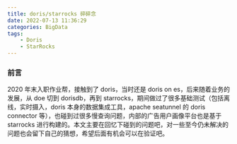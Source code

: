 ```yaml
---
title: doris/starrocks 碎碎念
date: 2022-07-13 11:36:29
categories: BigData
tags: 
	- Doris
  	- StarRocks 
---
```


### 前言
2020 年末入职作业帮，接触到了 doris，当时还是 doris on es，后来随着业务的发展，从 doe 切到 dorisdb，再到 starrocks，期间做过了很多基础测试（包括离线，实时摄入，doris 本身的数据集成工具，apache seatunnel 的 doris connector 等），也碰到过很多慢查询问题，内部的广告用户画像平台也是基于 starrocks 进行构建的。本文主要在回忆下碰到的问题吧，对一些至今仍未解决的问题也会留下自己的猜想，希望后面有机会可以在验证吧。


